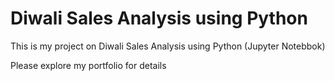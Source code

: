 # Diwali Sales Analysis using Python

This is my project on Diwali Sales Analysis using Python (Jupyter Notebbok)

Please explore my portfolio for details
